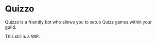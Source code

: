 # Quizzo
Quizzo is a friendly bot who allows you to setup Quizz games within your guild.

This still is a WIP.
